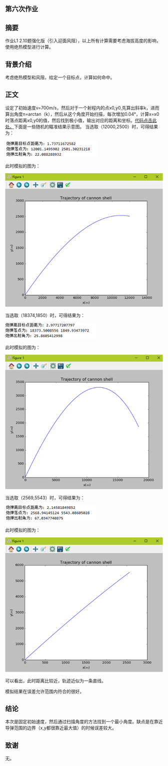 ## 第六次作业 ##
## 摘要 ##
作业L1 2.10题强化版（引入迎面风阻），以上所有计算需要考虑海拔高度的影响，使用绝热模型进行计算。
## 背景介绍 ##
考虑绝热模型和风阻，给定一个目标点，计算如何命中。
## 正文 ##
设定了初始速度v=700m/s，然后对于一个射程内的点x0,y0,先算出斜率k，进而算出角度n=arctan（k），然后从这个角度开始扫描，每次增加0.04°，计算x=x0时落点距离x0,y0的值，然后找到极小值，输出对应的距离和坐标。[代码点击此处。](https://github.com/Meisterklasse/compuational_physics_N2014301020015/blob/master/cannon_shell_toward_target.py)下面是一些随机的瞄准结果示意图。
当选取（12000,2500）时，可得结果为：

![](https://github.com/Meisterklasse/compuational_physics_N2014301020015/blob/master/%E7%82%AE%E5%BC%B9%E8%AF%95%E9%AA%8C%E7%82%B91%20.png)

此时模拟的图为：

![](https://github.com/Meisterklasse/compuational_physics_N2014301020015/blob/master/%E7%82%AE%E5%BC%B9%E8%AF%95%E9%AA%8C%E7%82%B91.png)

当选取（18374,1850）时，可得结果为：

![](https://github.com/Meisterklasse/compuational_physics_N2014301020015/blob/master/%E7%82%AE%E5%BC%B9%E8%AF%95%E9%AA%8C2%20.png)

此时模拟的图为：

![](https://github.com/Meisterklasse/compuational_physics_N2014301020015/blob/master/%E7%82%AE%E5%BC%B9%E8%AF%95%E9%AA%8C2.png)

当选取（2569,5543）时，可得结果为：

![](https://github.com/Meisterklasse/compuational_physics_N2014301020015/blob/master/%E7%82%AE%E5%BC%B9%E8%AF%95%E9%AA%8C3%20.png)

此时模拟的图为：

![](https://github.com/Meisterklasse/compuational_physics_N2014301020015/blob/master/%E7%82%AE%E5%BC%B9%E8%AF%95%E9%AA%8C3.png)

可以看出，此时距离比较近，轨迹近似为一条直线。

模拟结果在误差允许范围内符合的很好。
## 结论 ##
本次是固定初始速度，然后通过扫描角度的方法找到一个最小角度。缺点是在靠近导弹范围的边界（x,y都很靠近最大值）的时候误差较大。
## 致谢 ##
无。
